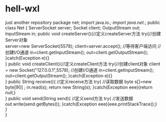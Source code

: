 # hell-wxl
just another repository
package net;
import java.io.*;
import java.net.*;
public class Net {
	   ServerSocket server;
	   Socket client;
	   OutputStream out;
	   InputStream  in; 
    public void createServer(){//定义createServer方法
		   try{//创建Server对象  
			   server=new ServerSocket(5578);
			 	client=server.accept();  //等待客户端访问
			   //创建I/O通道
			    in=client.getInputStream();
			   out=client.getOutputStream(); 
			   }catch(Exception e){}   
	}
    public void createClient(){//定义createClient方法
		   try{//创建client对象 
			   client = new Socket("127.0.0.1",5578);
			    //创建I/O通道
			    in=client.getInputStream();
			   out=client.getOutputStream(); 
			   }catch(Exception e){}   
	}
    public String receive(){ //定义receive方法
    try{ //读取数据 
    	 byte s[]=new byte[90] ;
    	 in.read(s);
     return  new String(s);
        }catch(Exception eee){return null;}   	    
    }
    public void send(String send){ //定义send方法
  	      try{ //发送数据
          out.write(send.getBytes());
          }catch(Exception eee){eee.printStackTrace();}    
   }   
}

